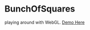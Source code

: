 BunchOfSquares
==============

playing around with WebGL.
[Demo Here ](http://mimieam.github.io/BunchOfSquares/ "In the Making")
